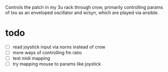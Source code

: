 Controls the patch in my 3u rack through crow, primarily controlling params of txo as an enveloped oscillator and w/syn, which are played via ansible.

# todo
- [ ] read joystick input via norns instead of crow
- [ ] more ways of controlling fm ratio
- [ ] test midi mapping
- [ ] try mapping mouse to params like joystick
